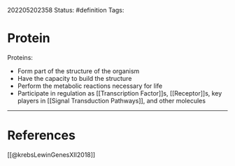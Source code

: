 202205202358
Status: #definition
Tags:

# Protein
Proteins:
- Form part of the structure of the organism
- Have the capacity to build the structure
- Perform the metabolic reactions necessary for life
- Participate in regulation as [[Transcription Factor]]s, [[Receptor]]s, key players in [[Signal Transduction Pathways]], and other molecules



---
# References
[[@krebsLewinGenesXII2018]]